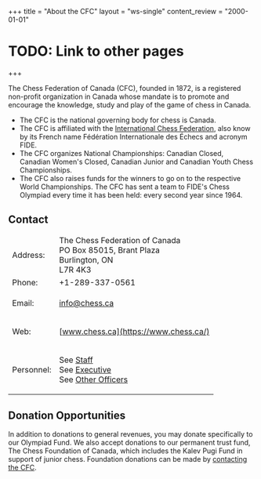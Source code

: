 +++
title = "About the CFC"
layout = "ws-single"
content_review = "2000-01-01"
# TODO: Link to other pages
+++

The Chess Federation of Canada (CFC), founded in 1872,
is a registered non-profit organization in Canada whose mandate is
to promote and encourage the knowledge, study and play of the game of chess in Canada.

* The CFC is the national governing body for chess is Canada.
* The CFC is affiliated with the [International Chess Federation](https://www.fide.com/), 
also know by its French name Fédération Internationale des Échecs
and acronym FIDE.
* The CFC organizes National Championships: Canadian Closed, Canadian Women's Closed,
Canadian Junior and Canadian Youth Chess Championships.
* The CFC also raises funds for the winners to go on to the respective World Championships.
The CFC has sent a team to FIDE's Chess Olympiad every time it has been held: every second year since 1964.

## Contact

<table class="table">
 <thead><tr></tr></thead>
 <tr>
  <td class="has-text-right">Address:</td>
  <td>
   The Chess Federation of Canada
   <br>PO Box 85015, Brant Plaza
   <br>Burlington, ON 
   <br>L7R 4K3
  </td>
 </tr>
 <tr>
  <td class="has-text-right">Phone:</td>
  <td>+1-289-337-0561</td>
 </tr>
 <tr>
  <td class="has-text-right">Email:</td>
  <td>
  
   [info@chess.ca](mailto:info@chess.ca)

  </td>
 </tr>
 <tr>
  <td class="has-text-right">Web:</td>
  <td>

   [www.chess.ca](https://www.chess.ca/)

  </td>
 </tr>
 <tr>
  <td class="has-text-right">Personnel:</td>
  <td>

   See [Staff](/en/cfc/personnel/)<br>
   See [Executive](/en/cfc/personnel/)<br>
   See [Other Officers](/en/cfc/personnel/)

  </td>
 </tr>
</table>
	
## Donation Opportunities
In addition to donations to general revenues, you may donate specifically to our Olympiad Fund.
We also accept donations to our permanent trust fund, The Chess Foundation of Canada,
which includes the Kalev Pugi Fund in support of junior chess.
Foundation donations can be made by
[contacting the CFC](https://forms.gle/miag39Q6tutM7pmc7).
